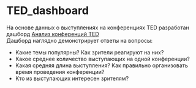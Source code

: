 # TED_dashboard  
На основе данных о выступлениях на конференциях TED разработан дашборд [Анализ конференций TED](https://datalens.yandex.cloud/68bgvuk4zq6cs-analiz-konferenciy-ted)  
Дашборд наглядно демонстрирует ответы на вопросы:  
 - Какие темы популярны? Как зрители реагируют на них?
 - Какое среднее количество выступающих на одной конференции?
 - Какая средняя длина выступления? Как правильно организовать время проведения конференции?
 - Кто из выступающих интересен зрителям?
